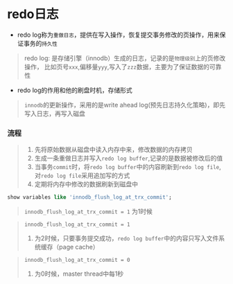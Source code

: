 # redo日志
- redo log称为`重做日志`，提供在写入操作，恢复提交事务修改的页操作，用来保证事务的`持久性`

> redo log: 是存储引擎（innodb）生成的日志，记录的是`物理级别`上的页修改操作，
> 比如页号`xxx`,偏移量`yyy`,写入了`zzz`数据，主要为了保证数据的可靠性

- redo log的作用和他的刷盘时机，存储形式
> `innodb`的更新操作，采用的是write ahead log(预先日志持久化策略)，即先写入日志，再写入磁盘
### 流程
> 1. 先将原始数据从磁盘中读入内存中来，修改数据的内存拷贝
> 2. 生成一条重做日志并写入`redo log buffer`,记录的是数据被修改后的值
> 3. 当事务`commit`时，将`redo log buffer`中的内容刷新到`redo log file`,对`redo log file`采用追加写的方式
> 4. 定期将内存中修改的数据刷新到磁盘中


```sql
show variables like 'innodb_flush_log_at_trx_commit';
```

> `innodb_flush_log_at_trx_commit = 1`
> 为1时候
> 
>

> `innodb_flush_log_at_trx_commit = 1`
> 1. 为2时候，只要事务提交成功，`redo log buffer`中的内容只写入文件系统缓存（page cache）
> 
>


> `innodb_flush_log_at_trx_commit = 0`
> 1. 为0时候，master thread中每1秒